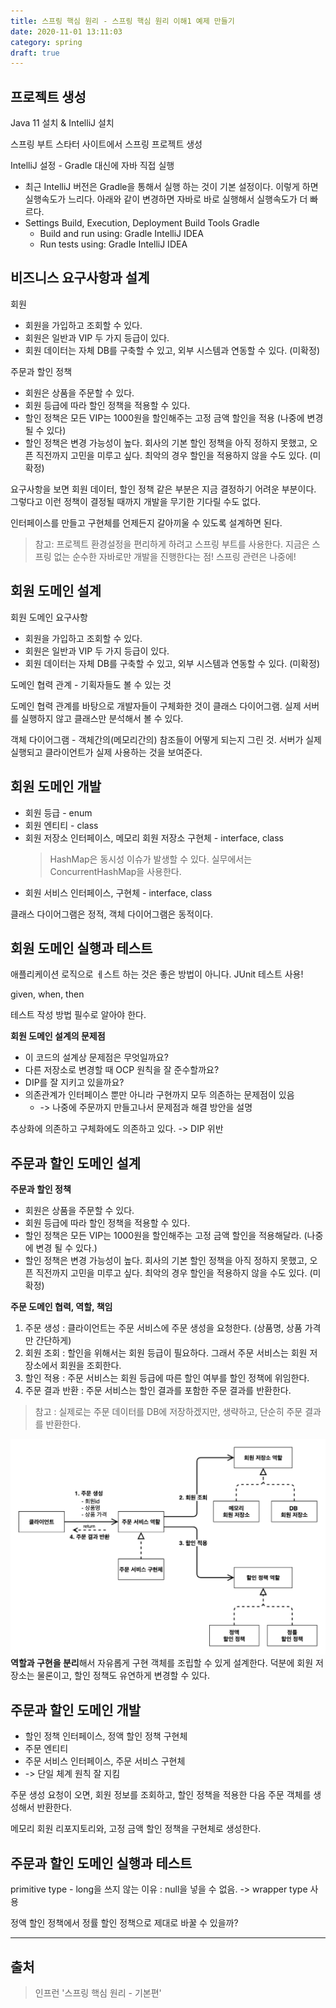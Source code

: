 ```yaml
---
title: 스프링 핵심 원리 - 스프링 핵심 원리 이해1 예제 만들기
date: 2020-11-01 13:11:03
category: spring
draft: true
---
```


## 프로젝트 생성

Java 11 설치 & IntelliJ 설치

스프링 부트 스타터 사이트에서 스프링 프로젝트 생성

IntelliJ 설정 - Gradle 대신에 자바 직접 실행

- 최근 IntelliJ 버전은 Gradle을 통해서 실행 하는 것이 기본 설정이다. 이렇게 하면 실행속도가 느리다. 아래와 같이 변경하면 자바로 바로 실행해서 실행속도가 더 빠르다.
- Settings Build, Execution, Deployment Build Tools Gradle
  - Build and run using: Gradle IntelliJ IDEA
  - Run tests using: Gradle IntelliJ IDEA


## 비즈니스 요구사항과 설계

회원
- 회원을 가입하고 조회할 수 있다.
- 회원은 일반과 VIP 두 가지 등급이 있다.
- 회원 데이터는 자체 DB를 구축할 수 있고, 외부 시스템과 연동할 수 있다. (미확정)

주문과 할인 정책
- 회원은 상품을 주문할 수 있다.
- 회원 등급에 따라 할인 정책을 적용할 수 있다.
- 할인 정책은 모든 VIP는 1000원을 할인해주는 고정 금액 할인을 적용 (나중에 변경될 수 있다)
- 할인 정책은 변경 가능성이 높다. 회사의 기본 할인 정책을 아직 정하지 못했고, 오픈 직전까지 고민을 미루고 싶다. 최악의 경우 할인을 적용하지 않을 수도 있다. (미확정)

요구사항을 보면 회원 데이터, 할인 정책 같은 부분은 지금 결정하기 어려운 부분이다. 그렇다고 이런 정책이 결정될 때까지 개발을 무기한 기다릴 수도 없다.

인터페이스를 만들고 구현체를 언제든지 갈아끼울 수 있도록 설계하면 된다.

> 참고: 프로젝트 환경설정을 편리하게 하려고 스프링 부트를 사용한다. 지금은 스프링 없는 순수한 자바로만 개발을 진행한다는 점! 스프링 관련은 나중에!


## 회원 도메인 설계

회원 도메인 요구사항
- 회원을 가입하고 조회할 수 있다.
- 회원은 일반과 VIP 두 가지 등급이 있다.
- 회원 데이터는 자체 DB를 구축할 수 있고, 외부 시스템과 연동할 수 있다. (미확정)

도메인 협력 관계 - 기획자들도 볼 수 있는 것

도메인 협력 관계를 바탕으로 개발자들이 구체화한 것이 클래스 다이어그램. 실제 서버를 실행하지 않고 클래스만 분석해서 볼 수 있다.

객체 다이어그램 - 객체간의(메모리간의) 참조들이 어떻게 되는지 그린 것. 서버가 실제 실행되고 클라이언트가 실제 사용하는 것을 보여준다.


## 회원 도메인 개발

- 회원 등급 - enum
- 회원 엔티티 - class
- 회원 저장소 인터페이스, 메모리 회원 저장소 구현체 - interface, class
    > HashMap은 동시성 이슈가 발생할 수 있다. 실무에서는 ConcurrentHashMap을 사용한다.
- 회원 서비스 인터페이스, 구현체 - interface, class

클래스 다이어그램은 정적, 객체 다이어그램은 동적이다.


## 회원 도메인 실행과 테스트

애플리케이션 로직으로 ㅔ스트 하는 것은 좋은 방법이 아니다. JUnit 테스트 사용!

given, when, then

테스트 작성 방법 필수로 알아야 한다.

**회원 도메인 설계의 문제점**
- 이 코드의 설계상 문제점은 무엇일까요?
- 다른 저장소로 변경할 때 OCP 원칙을 잘 준수할까요?
- DIP를 잘 지키고 있을까요?
- 의존관계가 인터페이스 뿐만 아니라 구현까지 모두 의존하는 문제점이 있음
  - -> 나중에 주문까지 만들고나서 문제점과 해결 방안을 설명

추상화에 의존하고 구체화에도 의존하고 있다. -> DIP 위반


## 주문과 할인 도메인 설계

**주문과 할인 정책**
- 회원은 상품을 주문할 수 있다.
- 회원 등급에 따라 할인 정책을 적용할 수 있다.
- 할인 정책은 모든 VIP는 1000원을 할인해주는 고정 금액 할인을 적용해달라. (나중에 변경 될 수 있다.)
- 할인 정책은 변경 가능성이 높다. 회사의 기본 할인 정책을 아직 정하지 못했고, 오픈 직전까지 고민을 미루고 싶다. 최악의 경우 할인을 적용하지 않을 수도 있다. (미확정)

**주문 도메인 협력, 역할, 책임**
1. 주문 생성 : 클라이언트는 주문 서비스에 주문 생성을 요청한다. (상품명, 상품 가격만 간단하게)
2. 회원 조회 : 할인을 위해서는 회원 등급이 필요하다. 그래서 주문 서비스는 회원 저장소에서 회원을 조회한다.
3. 할인 적용 : 주문 서비스는 회원 등급에 따른 할인 여부를 할인 정책에 위임한다.
4. 주문 결과 반환 : 주문 서비스는 할인 결과를 포함한 주문 결과를 반환한다.
> 참고 : 실제로는 주문 데이터를 DB에 저장하겠지만, 생략하고, 단순히 주문 결과를 반환한다.

![주문 도메인 전체](./images/주문%20도메인%20전체.png)
**역할과 구현을 분리**해서 자유롭게 구현 객체를 조립할 수 있게 설계한다. 덕분에 회원 저장소는 물론이고, 할인 정책도 유연하게 변경할 수 있다.


## 주문과 할인 도메인 개발

- 할인 정책 인터페이스, 정액 할인 정책 구현체
- 주문 엔티티
- 주문 서비스 인터페이스, 주문 서비스 구현체
- -> 단일 체계 원칙 잘 지킴

주문 생성 요청이 오면, 회원 정보를 조회하고, 할인 정책을 적용한 다음 주문 객체를 생성해서 반환한다.

메모리 회원 리포지토리와, 고정 금액 할인 정책을 구현체로 생성한다.


## 주문과 할인 도메인 실행과 테스트

primitive type - long을 쓰지 않는 이유 : null을 넣을 수 없음. -> wrapper type 사용

정액 할인 정책에서 정률 할인 정책으로 제대로 바꿀 수 있을까?

---
## 출처

> 인프런 '스프링 핵심 원리 - 기본편'